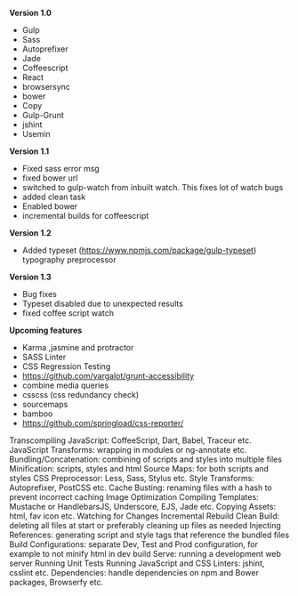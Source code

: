 **Version 1.0**

- Gulp
- Sass
- Autoprefixer
- Jade 
- Coffeescript
- React
- browsersync
- bower
- Copy
- Gulp-Grunt
- jshint
- Usemin


**Version 1.1**
- Fixed sass error msg
- fixed bower url
- switched to gulp-watch from inbuilt watch. This fixes lot of watch bugs
- added clean task
- Enabled bower
- incremental builds for coffeescript

**Version 1.2**
- Added typeset (https://www.npmjs.com/package/gulp-typeset) typography preprocessor


**Version 1.3**
- Bug fixes
- Typeset disabled due to unexpected results
- fixed coffee script watch

**Upcoming features**
- Karma ,jasmine and protractor
- SASS Linter
- CSS Regression Testing
- https://github.com/yargalot/grunt-accessibility
- combine media queries
- csscss (css redundancy check)
- sourcemaps
- bamboo
- https://github.com/springload/css-reporter/

Transcompiling JavaScript: CoffeeScript, Dart, Babel, Traceur etc.
JavaScript Transforms: wrapping in modules or ng-annotate etc.
Bundling/Concatenation: combining of scripts and styles into multiple files
Minification: scripts, styles and html
Source Maps: for both scripts and styles
CSS Preprocessor: Less, Sass, Stylus etc.
Style Transforms: Autoprefixer, PostCSS etc.
Cache Busting: renaming files with a hash to prevent incorrect caching
Image Optimization
Compiling Templates: Mustache or HandlebarsJS, Underscore, EJS, Jade etc.
Copying Assets: html, fav icon etc.
Watching for Changes
Incremental Rebuild
Clean Build: deleting all files at start or preferably cleaning up files as needed
Injecting References: generating script and style tags that reference the bundled files
Build Configurations: separate Dev, Test and Prod configuration, for example to not minify html in dev build
Serve: running a development web server
Running Unit Tests
Running JavaScript and CSS Linters: jshint, csslint etc.
Dependencies: handle dependencies on npm and Bower packages, Browserfy etc.

